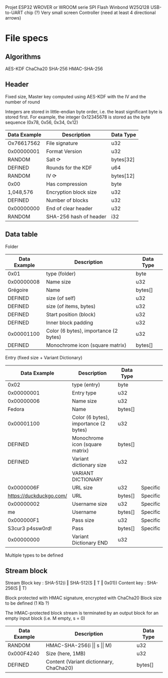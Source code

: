 Projet
ESP32 WROVER or WROOM serie 
SPI Flash Winbond W25Q128
USB-to-UART chip (?)
Very small screen
Controller (need at least 4 directional arrows)

# File specs

## Algorithms

AES-KDF
ChaCha20
SHA-256
HMAC-SHA-256

## Header

Fixed size, Master key computed using AES-KDF with the IV and the number of round

Integers are stored in little-endian byte order, i.e. the least significant byte is stored first. For example, the integer 0x12345678 is stored as the byte sequence (0x78, 0x56, 0x34, 0x12)

| Data Example | Description                       | Data Type |
| ------------ | --------------------------------- | --------- |
| Ox76617562   | File signature                    | u32       |
| 0x00000001   | Format Version                    | u32       |
| RANDOM       | Salt ⟳                            | bytes[32] |
| DEFINED      | Rounds for the KDF                | u64       |
| RANDOM       | IV ⟳                              | bytes[12] |
| 0x00         | Has compression                   | byte      |
| 1,048,576    | Encryption block size             | u32       |
| DEFINED      | Number of blocks                  | u32       |
| 0x00000000   | End of clear header               | u32       |
| RANDOM       | SHA-256 hash of header            | i32       |

## Data table


Folder

| Data Example | Description                           | Data Type |
| ------------ | ------------------------------------- | --------- |
| 0x01         | type (folder)                         | byte      |
| 0x00000008   | Name size                             | u32       |
| Grégoire     | Name                                  | bytes[]   |
| DEFINED      | size (of self)                        | u32       |
| DEFINED      | size (of items, bytes)                | u32       |
| DEFINED      | Start position (block)                | u32       |
| DEFINED      | Inner block padding                   | u32       |
| 0x00001100   | Color (6 bytes), importance (2 bytes) | u32       |
| DEFINED      | Monochrome icon (square matrix)       | bytes[]   |

Entry (fixed size + Variant Dictionary)

| Data Example            | Description                           | Data Type |          |
| ----------------------- | ------------------------------------- | --------- | -------- |
| 0x02                    | type (entry)                          | byte      |          |
| 0x00000001              | Entry type                            | u32       |          |
| 0x00000006              | Name size                             | u32       |          |
| Fedora                  | Name                                  | bytes[]   |          |
| 0x00001100              | Color (6 bytes), importance (2 bytes) | u32       |          |
| DEFINED                 | Monochrome icon (square matrix)       | bytes[]   |          |
| DEFINED                 | Variant dictionary size               | u32       |          |
|                         | VARIANT DICTIONARY                    |           |          |
| 0x0000006F              | URL size                              | u32       | Specific |
| https://duckduckgo.com/ | URL                                   | bytes[]   | Specific |
| 0x00000002              | Username size                         | u32       | Specific |
| me                      | Username                              | bytes[]   | Specific |
| 0x000000F1              | Pass size                             | u32       | Specific |
| S3cur3 p4ssw0rd!        | Pass                                  | bytes[]   | Specific |
| 0x00000000              | Variant Dictionary END                | u32       |          |

Multiple types to be defined

## Stream block

Stream Block key : SHA-512(i ‖ SHA-512(S ‖ T ‖ 0x01))
Content key : SHA-256(S ‖ T)

Block protected with HMAC signature, encrypted with ChaCha20
Block size to be defined (1 Kb ?)

The HMAC-protected block stream is terminated by an output block for an empty input block (i.e. M empty, s = 0)

| Data Example | Description                             | Data Type |
| ------------ | --------------------------------------- | --------- |
| RANDOM       | HMAC-SHA-256(i \|\| s \|\| M)           | u32       |
| 0x000F4240   | Size (here, 1MB)                        | u32       |
| DEFINED      | Content (Variant dictionnary, ChaCha20) | bytes[]   |
